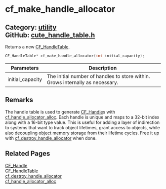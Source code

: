[//]: # (This file is automatically generated by Cute Framework's docs parser.)
[//]: # (Do not edit this file by hand!)
[//]: # (See: https://github.com/RandyGaul/cute_framework/blob/master/samples/docs_parser.cpp)
[](../header.md ':include')

# cf_make_handle_allocator

Category: [utility](/api_reference?id=utility)  
GitHub: [cute_handle_table.h](https://github.com/RandyGaul/cute_framework/blob/master/include/cute_handle_table.h)  
---

Returns a new [CF_HandleTable](/utility/cf_handletable.md).

```cpp
CF_HandleTable* cf_make_handle_allocator(int initial_capacity);
```

Parameters | Description
--- | ---
initial_capacity | The initial number of handles to store within. Grows internally as necessary.

## Remarks

The handle table is used to generate [CF_Handle](/utility/cf_handle.md)s with [cf_handle_allocator_alloc](/utility/cf_handle_allocator_alloc.md). Each handle is unique and maps
to a 32-bit index along with a 16-bit type value. This is useful for adding a layer of indirection to systems that
want to track object lifetimes, grant access to objects, while also decoupling object memory storage from their
lifetime cycles. Free it up with [cf_destroy_handle_allocator](/utility/cf_destroy_handle_allocator.md) when done.

## Related Pages

[CF_Handle](/utility/cf_handle.md)  
[CF_HandleTable](/utility/cf_handletable.md)  
[cf_destroy_handle_allocator](/utility/cf_destroy_handle_allocator.md)  
[cf_handle_allocator_alloc](/utility/cf_handle_allocator_alloc.md)  
